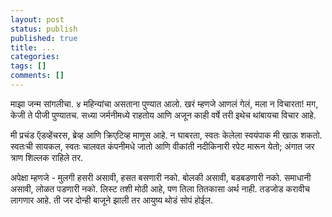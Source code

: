 ```yaml
---
layout: post
status: publish
published: true
title: ...
categories:
tags: []
comments: []
---
```

माझा जन्म सांगलीचा. ४ महिन्यांचा असताना पुण्यात आलो. खरं म्हणजे आणलं गेलं, मला न विचारता! मग, केजी ते पीजी पुण्यातच. सध्या जर्मनीमध्ये राहतोय आणि अजून काही वर्षे तरी इथेच थांबायचा विचार आहे. 

मी प्रचंड ऍडव्हेंचरस, ब्रेव्ह आणि क्रिएटिव्ह माणूस आहे. न घाबरता, स्वतः केलेला स्वयंपाक मी खाऊ शकतो. स्वतःची सायकल, स्वतः चालवत कंपनीमधे जातो आणि वीकांती नदीकिनारी रपेट मारून येतो; अंगात जर त्राण शिल्लक राहिले तर. 

अपेक्षा म्हणजे - मुलगी हसरी असावी, हसत बसणारी नको. बोलकी असावी, बडबडणारी नको. समाधानी असावी, लोळत पडणारी नको. लिस्ट तशी मोठी आहे, पण तिला तितकासा अर्थ नाही. तडजोड करावीच लागणार आहे. ती जर दोन्ही बाजूने झाली तर आयुष्य थोडं सोपं होईल.
